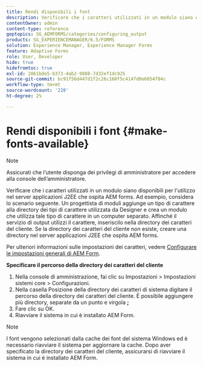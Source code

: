 ```yaml
---
title: Rendi disponibili i font
description: Verificare che i caratteri utilizzati in un modulo siano disponibili per l'utilizzo nel server applicazioni J2EE che ospita AEM forms.
contentOwner: admin
content-type: reference
geptopics: SG_AEMFORMS/categories/configuring_output
products: SG_EXPERIENCEMANAGER/6.5/FORMS
solution: Experience Manager, Experience Manager Forms
feature: Adaptive Forms
role: User, Developer
hide: true
hidefromtoc: true
exl-id: 2861bde5-b373-4ab2-9808-7d32ef1dc925
source-git-commit: bc91f56d447d1f2c26c160f5c414fd0e6054f84c
workflow-type: tm+mt
source-wordcount: '228'
ht-degree: 2%

---
```


# Rendi disponibili i font {#make-fonts-available}

>[!NOTE]
> 
> Assicurati che l’utente disponga dei privilegi di amministratore per accedere alla console dell’amministratore.

Verificare che i caratteri utilizzati in un modulo siano disponibili per l&#39;utilizzo nel server applicazioni J2EE che ospita AEM forms. Ad esempio, considera lo scenario seguente. Un progettista di moduli aggiunge un tipo di carattere alla directory dei tipi di carattere utilizzata da Designer e crea un modulo che utilizza tale tipo di carattere in un computer separato. Affinché il servizio di output utilizzi il carattere, inseriscilo nella directory dei caratteri del cliente. Se la directory dei caratteri del cliente non esiste, creare una directory nel server applicazioni J2EE che ospita AEM forms.

Per ulteriori informazioni sulle impostazioni dei caratteri, vedere [Configurare le impostazioni generali di AEM Form](/help/forms/using/admin-help/configure-general-aem-forms-settings.md#configure-general-aem-forms-settings).

**Specificare il percorso della directory dei caratteri del cliente**

1. Nella console di amministrazione, fai clic su Impostazioni > Impostazioni sistemi core > Configurazioni.
1. Nella casella Posizione della directory dei caratteri di sistema digitare il percorso della directory dei caratteri del cliente. È possibile aggiungere più directory, separate da un punto e virgola **;**
1. Fare clic su OK.
1. Riavviare il sistema in cui è installato AEM Form.

>[!NOTE]
>
>I font vengono selezionati dalla cache dei font del sistema Windows ed è necessario riavviare il sistema per aggiornare la cache. Dopo aver specificato la directory dei caratteri del cliente, assicurarsi di riavviare il sistema in cui è installato AEM Form.
